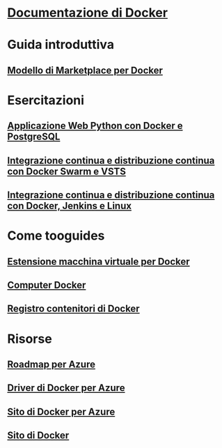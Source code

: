 # [Documentazione di Docker](index.md)
# Guida introduttiva
## [Modello di Marketplace per Docker](https://azuremarketplace.microsoft.com/en-us/marketplace/apps/CanonicalandMSOpenTech.DockerOnUbuntuServer1404LTS)
# Esercitazioni
## [Applicazione Web Python con Docker e PostgreSQL](/azure/app-service-web/app-service-web-tutorial-docker-python-postgresql-app)
## [Integrazione continua e distribuzione continua con Docker Swarm e VSTS](/azure/container-service/container-service-docker-swarm-mode-setup-ci-cd-acs-engine)
## [Integrazione continua e distribuzione continua con Docker, Jenkins e Linux](/azure/virtual-machines/linux/tutorial-jenkins-github-docker-cicd)
# Come tooguides
## [Estensione macchina virtuale per Docker](/azure/virtual-machines/linux/dockerextension)
## [Computer Docker](/azure/virtual-machines/linux/docker-machine)
## [Registro contenitori di Docker](/azure/container-registry/container-registry-get-started-portal)
# Risorse
## [Roadmap per Azure](https://azure.microsoft.com/roadmap/)
## [Driver di Docker per Azure](https://docs.docker.com/machine/drivers/azure/)
## [Sito di Docker per Azure](https://www.docker.com/docker-azure)
## [Sito di Docker](https://docker.com)

